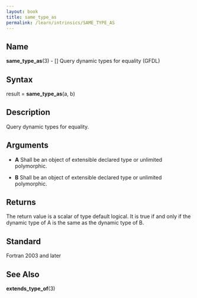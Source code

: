 ```yaml
---
layout: book
title: same_type_as
permalink: /learn/intrinsics/SAME_TYPE_AS
---
```

## __Name__

__same\_type\_as__(3) - \[\] Query dynamic types for equality
(GFDL)

## __Syntax__

result = __same\_type\_as__(a, b)

## __Description__

Query dynamic types for equality.

## __Arguments__

  - __A__
    Shall be an object of extensible declared type or unlimited
    polymorphic.

  - __B__
    Shall be an object of extensible declared type or unlimited
    polymorphic.

## __Returns__

The return value is a scalar of type default logical. It is true if and
only if the dynamic type of A is the same as the dynamic type of B.

## __Standard__

Fortran 2003 and later

## __See Also__

__extends\_type\_of__(3)
